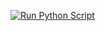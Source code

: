 [![Run Python Script](https://github.com/hexros-dev/upcoming-livestreams/actions/workflows/python_script.yml/badge.svg?branch=master)](https://github.com/hexros-dev/upcoming-livestreams/actions/workflows/python_script.yml)
